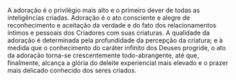 ﻿A adoração é o privilégio mais alto e o primeiro dever de todas as inteligências criadas. Adoração é o ato consciente e alegre de reconhecimento e aceitação da verdade e do fato dos relacionamentos íntimos e pessoais dos Criadores com suas criaturas. A qualidade da adoração é determinada pela profundidade da percepção da criatura; e à medida que o conhecimento do caráter infinito dos Deuses progride, o ato da adoração torna-se crescentemente todo-abrangente, até que, finalmente, alcança a glória do deleite experiencial mais elevado e o prazer mais delicado conhecido dos seres criados.